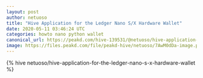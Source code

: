 ```yaml
---
layout: post
author: netuoso
title: "Hive Application for the Ledger Nano S/X Hardware Wallet"
date: 2020-05-11 03:46:24 UTC
categories: howto nano python wallet
canonical_url: https://peakd.com/hive-139531/@netuoso/hive-application-for-the-ledger-nano-s-x-hardware-wallet
image: https://files.peakd.com/file/peakd-hive/netuoso/7AwM0dDa-image.png
---
```

{% hive netuoso/hive-application-for-the-ledger-nano-s-x-hardware-wallet %}
